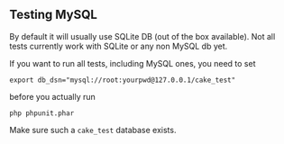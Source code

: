 ## Testing MySQL

By default it will usually use SQLite DB (out of the box available).
Not all tests currently work with SQLite or any non MySQL db yet.

If you want to run all tests, including MySQL ones, you need to set
```
export db_dsn="mysql://root:yourpwd@127.0.0.1/cake_test"
```
before you actually run
```
php phpunit.phar
```

Make sure such a `cake_test` database exists.
